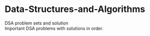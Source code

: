 # Data-Structures-and-Algorithms
DSA problem sets and solution
<br>
Important DSA problems with solutions in order.

